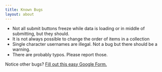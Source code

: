 ```yaml
---
title: Known Bugs
layout: about
---
```


- Not all submit buttons freeze while data is loading or in middle of submitting, but they should.
- It is not always possible to change the order of items in a collection
- Single character usernames are illegal. Not a bug but there should be a warning.
- There are probably typos. Please report those.

Notice other bugs? [Fill out this easy Google Form.](https://docs.google.com/forms/d/e/1FAIpQLSfKj4FlApgfM-Kc4rYwAxNQslBMS9rk-DdfowMa5qcHlRYhew/viewform?usp=sf_link)